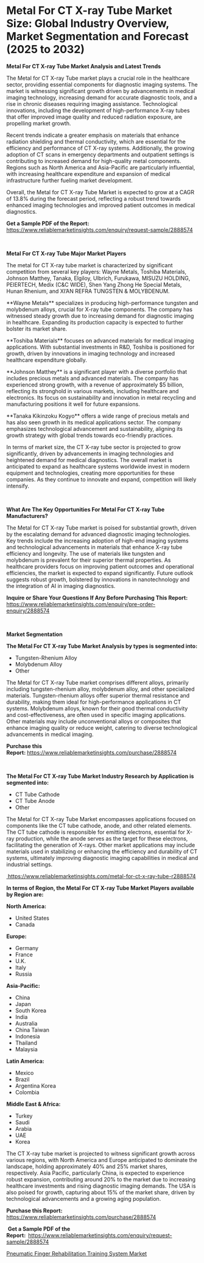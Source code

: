 <p><h1>Metal For CT X-ray Tube Market Size: Global Industry Overview, Market Segmentation and Forecast (2025 to 2032)</h1></p><p><strong>Metal For CT X-ray Tube Market Analysis and Latest Trends</strong></p>
<p><p>The Metal for CT X-ray Tube market plays a crucial role in the healthcare sector, providing essential components for diagnostic imaging systems. The market is witnessing significant growth driven by advancements in medical imaging technology, increasing demand for accurate diagnostic tools, and a rise in chronic diseases requiring imaging assistance. Technological innovations, including the development of high-performance X-ray tubes that offer improved image quality and reduced radiation exposure, are propelling market growth.</p><p>Recent trends indicate a greater emphasis on materials that enhance radiation shielding and thermal conductivity, which are essential for the efficiency and performance of CT X-ray systems. Additionally, the growing adoption of CT scans in emergency departments and outpatient settings is contributing to increased demand for high-quality metal components. Regions such as North America and Asia-Pacific are particularly influential, with increasing healthcare expenditure and expansion of medical infrastructure further fueling market development. </p><p>Overall, the Metal for CT X-ray Tube Market is expected to grow at a CAGR of 13.8% during the forecast period, reflecting a robust trend towards enhanced imaging technologies and improved patient outcomes in medical diagnostics.</p></p>
<p><strong>Get a Sample PDF of the Report:&nbsp;</strong> <a href="https://www.reliablemarketinsights.com/enquiry/request-sample/2888574?utm_campaign=3114&utm_medium=2&utm_source=Github&utm_content=ia&utm_term=14032025&utm_id=metal-for-ct-x-ray-tube">https://www.reliablemarketinsights.com/enquiry/request-sample/2888574</a></p>
<p>&nbsp;</p>
<p><strong>Metal For CT X-ray Tube Major Market Players</strong></p>
<p><p>The metal for CT X-ray tube market is characterized by significant competition from several key players: Wayne Metals, Toshiba Materials, Johnson Matthey, Tanaka, Elgiloy, Ulbrich, Furukawa, MISUZU HOLDING, PEIERTECH, Medix (C&C WIDE), Shen Yang Zhong He Special Metals, Hunan Rhenium, and XI’AN REFRA TUNGSTEN & MOLYBDENUM. </p><p>**Wayne Metals** specializes in producing high-performance tungsten and molybdenum alloys, crucial for X-ray tube components. The company has witnessed steady growth due to increasing demand for diagnostic imaging in healthcare. Expanding its production capacity is expected to further bolster its market share.</p><p>**Toshiba Materials** focuses on advanced materials for medical imaging applications. With substantial investments in R&D, Toshiba is positioned for growth, driven by innovations in imaging technology and increased healthcare expenditure globally.</p><p>**Johnson Matthey** is a significant player with a diverse portfolio that includes precious metals and advanced materials. The company has experienced strong growth, with a revenue of approximately $5 billion, reflecting its stronghold in various markets, including healthcare and electronics. Its focus on sustainability and innovation in metal recycling and manufacturing positions it well for future expansions.</p><p>**Tanaka Kikinzoku Kogyo** offers a wide range of precious metals and has also seen growth in its medical applications sector. The company emphasizes technological advancement and sustainability, aligning its growth strategy with global trends towards eco-friendly practices.</p><p>In terms of market size, the CT X-ray tube sector is projected to grow significantly, driven by advancements in imaging technologies and heightened demand for medical diagnostics. The overall market is anticipated to expand as healthcare systems worldwide invest in modern equipment and technologies, creating more opportunities for these companies. As they continue to innovate and expand, competition will likely intensify.</p></p>
<p>&nbsp;</p>
<p><strong>What Are The Key Opportunities For Metal For CT X-ray Tube Manufacturers?</strong></p>
<p><p>The Metal for CT X-ray Tube market is poised for substantial growth, driven by the escalating demand for advanced diagnostic imaging technologies. Key trends include the increasing adoption of high-end imaging systems and technological advancements in materials that enhance X-ray tube efficiency and longevity. The use of materials like tungsten and molybdenum is prevalent for their superior thermal properties. As healthcare providers focus on improving patient outcomes and operational efficiencies, the market is expected to expand significantly. Future outlook suggests robust growth, bolstered by innovations in nanotechnology and the integration of AI in imaging diagnostics.</p></p>
<p><strong>Inquire or Share Your Questions If Any Before Purchasing This Report:</strong> <a href="https://www.reliablemarketinsights.com/enquiry/pre-order-enquiry/2888574?utm_campaign=3114&utm_medium=2&utm_source=Github&utm_content=ia&utm_term=14032025&utm_id=metal-for-ct-x-ray-tube">https://www.reliablemarketinsights.com/enquiry/pre-order-enquiry/2888574</a></p>
<p>&nbsp;</p>
<p><strong>Market Segmentation</strong></p>
<p><strong>The Metal For CT X-ray Tube Market Analysis by types is segmented into:</strong></p>
<p><ul><li>Tungsten-Rhenium Alloy</li><li>Molybdenum Alloy</li><li>Other</li></ul></p>
<p><p>The Metal for CT X-ray Tube market comprises different alloys, primarily including tungsten-rhenium alloy, molybdenum alloy, and other specialized materials. Tungsten-rhenium alloys offer superior thermal resistance and durability, making them ideal for high-performance applications in CT systems. Molybdenum alloys, known for their good thermal conductivity and cost-effectiveness, are often used in specific imaging applications. Other materials may include unconventional alloys or composites that enhance imaging quality or reduce weight, catering to diverse technological advancements in medical imaging.</p></p>
<p><strong>Purchase this Report:&nbsp;</strong><a href="https://www.reliablemarketinsights.com/purchase/2888574?utm_campaign=3114&utm_medium=2&utm_source=Github&utm_content=ia&utm_term=14032025&utm_id=metal-for-ct-x-ray-tube">https://www.reliablemarketinsights.com/purchase/2888574</a></p>
<p>&nbsp;</p>
<p><strong>The Metal For CT X-ray Tube Market Industry Research by Application is segmented into:</strong></p>
<p><ul><li>CT Tube Cathode</li><li>CT Tube Anode</li><li>Other</li></ul></p>
<p><p>The Metal for CT X-ray Tube Market encompasses applications focused on components like the CT tube cathode, anode, and other related elements. The CT tube cathode is responsible for emitting electrons, essential for X-ray production, while the anode serves as the target for these electrons, facilitating the generation of X-rays. Other market applications may include materials used in stabilizing or enhancing the efficiency and durability of CT systems, ultimately improving diagnostic imaging capabilities in medical and industrial settings.</p></p>
<p><a href="https://www.reliablemarketinsights.com/metal-for-ct-x-ray-tube-r2888574?utm_campaign=3114&utm_medium=2&utm_source=Github&utm_content=ia&utm_term=14032025&utm_id=metal-for-ct-x-ray-tube">&nbsp;https://www.reliablemarketinsights.com/metal-for-ct-x-ray-tube-r2888574</a></p>
<p><strong>In terms of Region, the Metal For CT X-ray Tube Market Players available by Region are:</strong></p>
<p>
    <p> <strong> North America: </strong>
        <ul>
            <li>United States</li>
            <li>Canada</li>
        </ul>
        </p> 
    <p> <strong> Europe: </strong>
        <ul>
            <li>Germany</li>
            <li>France</li>
            <li>U.K.</li>
            <li>Italy</li>
            <li>Russia</li>
        </ul>
        </p> 
    <p> <strong> Asia-Pacific: </strong>
        <ul>
            <li>China</li>
            <li>Japan</li>
            <li>South Korea</li>
            <li>India</li>
            <li>Australia</li>
            <li>China Taiwan</li>
            <li>Indonesia</li>
            <li>Thailand</li>
            <li>Malaysia</li>
        </ul>
        </p> 
    <p> <strong> Latin America: </strong>
        <ul>
            <li>Mexico</li>
            <li>Brazil</li>
            <li>Argentina Korea</li>
            <li>Colombia</li>
        </ul>
        </p> 
    <p> <strong> Middle East & Africa: </strong>
        <ul>
            <li>Turkey</li>
            <li>Saudi</li>
            <li>Arabia</li>
            <li>UAE</li>
            <li>Korea</li>
        </ul>
    </p>
    </p>
<p><p>The CT X-ray tube market is projected to witness significant growth across various regions, with North America and Europe anticipated to dominate the landscape, holding approximately 40% and 25% market shares, respectively. Asia Pacific, particularly China, is expected to experience robust expansion, contributing around 20% to the market due to increasing healthcare investments and rising diagnostic imaging demands. The USA is also poised for growth, capturing about 15% of the market share, driven by technological advancements and a growing aging population.</p></p>
<p><strong>Purchase this Report: </strong><a href="https://www.reliablemarketinsights.com/purchase/2888574?utm_campaign=3114&utm_medium=2&utm_source=Github&utm_content=ia&utm_term=14032025&utm_id=metal-for-ct-x-ray-tube">https://www.reliablemarketinsights.com/purchase/2888574</a></p>
<p>&nbsp;<strong>Get a Sample PDF of the Report:&nbsp;&nbsp;</strong><a href="https://www.reliablemarketinsights.com/enquiry/request-sample/2888574?utm_campaign=3114&utm_medium=2&utm_source=Github&utm_content=ia&utm_term=14032025&utm_id=metal-for-ct-x-ray-tube">https://www.reliablemarketinsights.com/enquiry/request-sample/2888574</a></p>
<p><strong></strong></p>
<p><p><a href="https://github.com/paljuhubeyde/Market-Research-Report-List-1/blob/main/pneumatic-finger-rehabilitation-training-system-market.md?utm_campaign=3114&utm_medium=2&utm_source=Github&utm_content=ia&utm_term=14032025&utm_id=metal-for-ct-x-ray-tube">Pneumatic Finger Rehabilitation Training System Market</a></p></p>